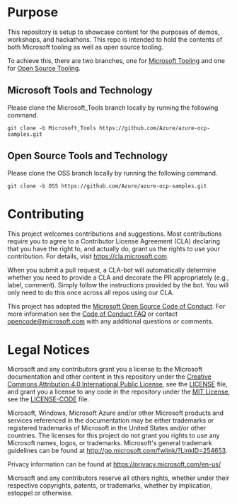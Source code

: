 # Purpose
This repository is setup to showcase content for the purposes of demos, workshops, and hackathons.
This repo is intended to hold the contents of both Microsoft tooling as well as open source tooling.

To achieve this, there are two branches, one for [Microsoft Tooling](https://github.com/Azure/azure-ocp-samples/tree/Microsoft_Tools) and one for [Open Source Tooling](https://github.com/Azure/azure-ocp-samples/tree/OSS).
## Microsoft Tools and Technology
Please clone the Microsoft_Tools branch locally by running the following command.
```
git clone -b Microsoft_Tools https://github.com/Azure/azure-ocp-samples.git
```
## Open Source Tools and Technology
Please clone the OSS branch locally by running the following command.
```
git clone -b OSS https://github.com/Azure/azure-ocp-samples.git
```
# Contributing

This project welcomes contributions and suggestions.  Most contributions require you to agree to a
Contributor License Agreement (CLA) declaring that you have the right to, and actually do, grant us
the rights to use your contribution. For details, visit https://cla.microsoft.com.

When you submit a pull request, a CLA-bot will automatically determine whether you need to provide
a CLA and decorate the PR appropriately (e.g., label, comment). Simply follow the instructions
provided by the bot. You will only need to do this once across all repos using our CLA.

This project has adopted the [Microsoft Open Source Code of Conduct](https://opensource.microsoft.com/codeofconduct/).
For more information see the [Code of Conduct FAQ](https://opensource.microsoft.com/codeofconduct/faq/) or
contact [opencode@microsoft.com](mailto:opencode@microsoft.com) with any additional questions or comments.

# Legal Notices

Microsoft and any contributors grant you a license to the Microsoft documentation and other content
in this repository under the [Creative Commons Attribution 4.0 International Public License](https://creativecommons.org/licenses/by/4.0/legalcode),
see the [LICENSE](LICENSE) file, and grant you a license to any code in the repository under the [MIT License](https://opensource.org/licenses/MIT), see the
[LICENSE-CODE](LICENSE-CODE) file.

Microsoft, Windows, Microsoft Azure and/or other Microsoft products and services referenced in the documentation
may be either trademarks or registered trademarks of Microsoft in the United States and/or other countries.
The licenses for this project do not grant you rights to use any Microsoft names, logos, or trademarks.
Microsoft's general trademark guidelines can be found at http://go.microsoft.com/fwlink/?LinkID=254653.

Privacy information can be found at https://privacy.microsoft.com/en-us/

Microsoft and any contributors reserve all others rights, whether under their respective copyrights, patents,
or trademarks, whether by implication, estoppel or otherwise.
